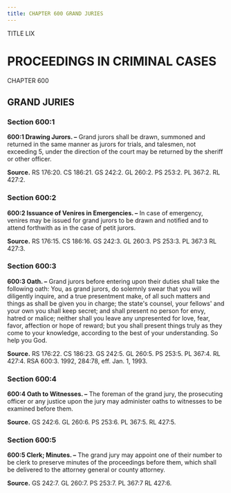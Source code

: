 ```yaml
---
title: CHAPTER 600 GRAND JURIES
---
```


TITLE LIX
                                             
PROCEEDINGS IN CRIMINAL CASES
=============================

CHAPTER 600
                                             
GRAND JURIES
------------

### Section 600:1

 **600:1 Drawing Jurors. –** Grand jurors shall be drawn, summoned
and returned in the same manner as jurors for trials, and talesmen, not
exceeding 5, under the direction of the court may be returned by the
sheriff or other officer.

**Source.** RS 176:20. CS 186:21. GS 242:2. GL 260:2. PS 253:2. PL
367:2. RL 427:2.

### Section 600:2

 **600:2 Issuance of Venires in Emergencies. –** In case of
emergency, venires may be issued for grand jurors to be drawn and
notified and to attend forthwith as in the case of petit jurors.

**Source.** RS 176:15. CS 186:16. GS 242:3. GL 260:3. PS 253:3. PL 367:3
RL 427:3.

### Section 600:3

 **600:3 Oath. –** Grand jurors before entering upon their duties
shall take the following oath: You, as grand jurors, do solemnly swear
that you will diligently inquire, and a true presentment make, of all
such matters and things as shall be given you in charge; the state's
counsel, your fellows' and your own you shall keep secret; and shall
present no person for envy, hatred or malice; neither shall you leave
any unpresented for love, fear, favor, affection or hope of reward; but
you shall present things truly as they come to your knowledge, according
to the best of your understanding. So help you God.

**Source.** RS 176:22. CS 186:23. GS 242:5. GL 260:5. PS 253:5. PL
367:4. RL 427:4. RSA 600:3. 1992, 284:78, eff. Jan. 1, 1993.

### Section 600:4

 **600:4 Oath to Witnesses. –** The foreman of the grand jury, the
prosecuting officer or any justice upon the jury may administer oaths to
witnesses to be examined before them.

**Source.** GS 242:6. GL 260:6. PS 253:6. PL 367:5. RL 427:5.

### Section 600:5

 **600:5 Clerk; Minutes. –** The grand jury may appoint one of their
number to be clerk to preserve minutes of the proceedings before them,
which shall be delivered to the attorney general or county attorney.

**Source.** GS 242:7. GL 260:7. PS 253:7. PL 367:7 RL 427:6.
